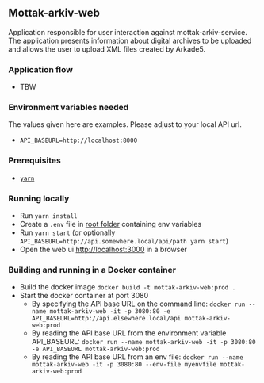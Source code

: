 ## Mottak-arkiv-web

Application responsible for user interaction against mottak-arkiv-service. The application presents information about digital archives to be uploaded and allows the user to upload XML files created by Arkade5.

### Application flow
- TBW

### Environment variables needed
The values given here are examples. Please adjust to your local API url.
- `API_BASEURL=http://localhost:8000`

### Prerequisites
- [`yarn`](https://classic.yarnpkg.com/en/docs/install)

### Running locally
- Run `yarn install`
- Create a `.env` file in [root folder](.) containing env variables
- Run `yarn start` (or optionally `API_BASEURL=http://api.somewhere.local/api/path yarn start`)
- Open the web ui [http://localhost:3000](http://localhost:3000) in a browser


### Building and running in a Docker container
- Build the docker image `docker build -t mottak-arkiv-web:prod .`
- Start the docker container at port 3080
    - By specifying the API base URL on the command line: `docker run --name mottak-arkiv-web -it -p 3080:80 -e API_BASEURL=http://api.elsewhere.local/api mottak-arkiv-web:prod`
    - By reading the API base URL from the environment variable API_BASEURL: `docker run --name mottak-arkiv-web -it -p 3080:80 -e API_BASEURL mottak-arkiv-web:prod`
    - By reading the API base URL from an env file: `docker run --name mottak-arkiv-web -it -p 3080:80 --env-file myenvfile mottak-arkiv-web:prod`
